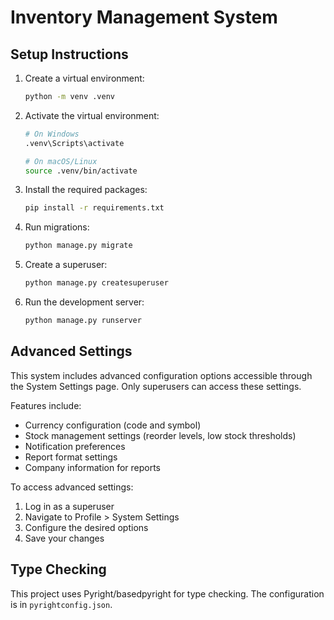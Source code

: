 # Inventory Management System

## Setup Instructions

1. Create a virtual environment:
   ```bash
   python -m venv .venv
   ```

2. Activate the virtual environment:
   ```bash
   # On Windows
   .venv\Scripts\activate
   
   # On macOS/Linux
   source .venv/bin/activate
   ```

3. Install the required packages:
   ```bash
   pip install -r requirements.txt
   ```

4. Run migrations:
   ```bash
   python manage.py migrate
   ```

5. Create a superuser:
   ```bash
   python manage.py createsuperuser
   ```

6. Run the development server:
   ```bash
   python manage.py runserver
   ```

## Advanced Settings

This system includes advanced configuration options accessible through the System Settings page. Only superusers can access these settings.

Features include:
- Currency configuration (code and symbol)
- Stock management settings (reorder levels, low stock thresholds)
- Notification preferences
- Report format settings
- Company information for reports

To access advanced settings:
1. Log in as a superuser
2. Navigate to Profile > System Settings
3. Configure the desired options
4. Save your changes

## Type Checking

This project uses Pyright/basedpyright for type checking. The configuration is in `pyrightconfig.json`.